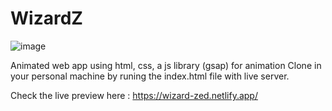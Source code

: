 # WizardZ


![image](https://github.com/user-attachments/assets/dcf36415-f8ea-48b8-9bb4-326d9cbdc440)

Animated web app using html, css, a js library (gsap) for animation
Clone in your personal machine by runing the index.html file with live server.

Check the live preview here : https://wizard-zed.netlify.app/


